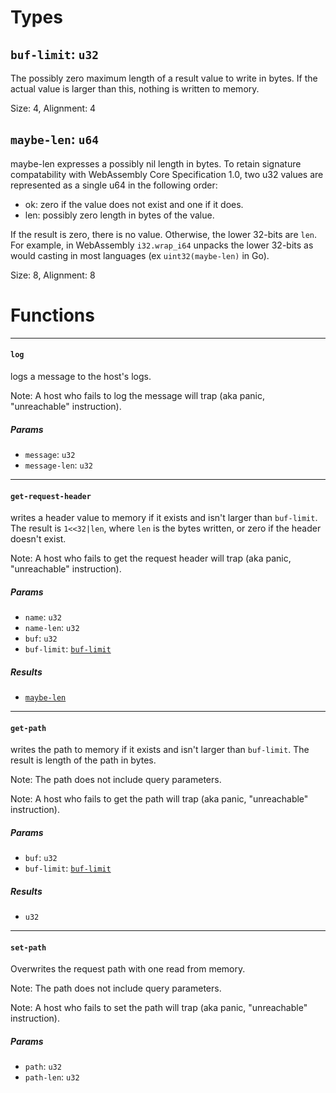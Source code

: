 # Types

## <a href="#buf_limit" name="buf_limit"></a> `buf-limit`: `u32`

  The possibly zero maximum length of a result value to write in bytes.
  If the actual value is larger than this, nothing is written to memory.

Size: 4, Alignment: 4

## <a href="#maybe_len" name="maybe_len"></a> `maybe-len`: `u64`

  maybe-len expresses a possibly nil length in bytes. To retain signature
  compatability with WebAssembly Core Specification 1.0, two u32 values are
  represented as a single u64 in the following order:
  
  - ok: zero if the value does not exist and one if it does.
  - len: possibly zero length in bytes of the value.
  
  If the result is zero, there is no value. Otherwise, the lower 32-bits are
  `len`. For example, in WebAssembly `i32.wrap_i64` unpacks the lower 32-bits
  as would casting in most languages (ex `uint32(maybe-len)` in Go).

Size: 8, Alignment: 8

# Functions

----

#### <a href="#log" name="log"></a> `log` 

  logs a message to the host's logs.
  
  Note: A host who fails to log the message will trap (aka panic,
  "unreachable" instruction).
##### Params

- <a href="#log.message" name="log.message"></a> `message`: `u32`
- <a href="#log.message_len" name="log.message_len"></a> `message-len`: `u32`

----

#### <a href="#get_request_header" name="get_request_header"></a> `get-request-header` 

  writes a header value to memory if it exists and isn't larger than
  `buf-limit`. The result is `1<<32|len`, where `len` is the bytes written,
  or zero if the header doesn't exist.
  
  Note: A host who fails to get the request header will trap (aka panic,
  "unreachable" instruction).
##### Params

- <a href="#get_request_header.name" name="get_request_header.name"></a> `name`: `u32`
- <a href="#get_request_header.name_len" name="get_request_header.name_len"></a> `name-len`: `u32`
- <a href="#get_request_header.buf" name="get_request_header.buf"></a> `buf`: `u32`
- <a href="#get_request_header.buf_limit" name="get_request_header.buf_limit"></a> `buf-limit`: [`buf-limit`](#buf_limit)
##### Results

- [`maybe-len`](#maybe_len)

----

#### <a href="#get_path" name="get_path"></a> `get-path` 

  writes the path to memory if it exists and isn't larger than `buf-limit`.
  The result is length of the path in bytes.
  
  Note: The path does not include query parameters.
  
  Note: A host who fails to get the path will trap (aka panic, "unreachable"
  instruction).
##### Params

- <a href="#get_path.buf" name="get_path.buf"></a> `buf`: `u32`
- <a href="#get_path.buf_limit" name="get_path.buf_limit"></a> `buf-limit`: [`buf-limit`](#buf_limit)
##### Results

- `u32`

----

#### <a href="#set_path" name="set_path"></a> `set-path` 

  Overwrites the request path with one read from memory.
  
  Note: The path does not include query parameters.
  
  Note: A host who fails to set the path will trap (aka panic, "unreachable"
  instruction).
##### Params

- <a href="#set_path.path" name="set_path.path"></a> `path`: `u32`
- <a href="#set_path.path_len" name="set_path.path_len"></a> `path-len`: `u32`

